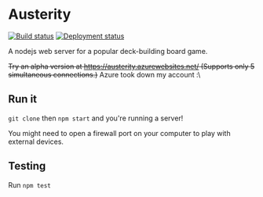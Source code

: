 # Austerity

[![Build status](https://dev.azure.com/darthwalsh/austerity/_apis/build/status/austerity-npm)](https://dev.azure.com/darthwalsh/austerity/_build/latest?definitionId=4)
[![Deployment status](https://vsrm.dev.azure.com/darthwalsh/_apis/public/Release/badge/3f7b9cb9-a9ce-4a58-ba31-e808d7667cc4/1/1)](https://dev.azure.com/darthwalsh/austerity/_release?definitionId=1)

A nodejs web server for a popular deck-building board game.

~~Try an alpha version at https://austerity.azurewebsites.net/ (Supports only 5 simultaneous connections.)~~ Azure took down my account :\\

## Run it

`git clone` then `npm start` and you're running a server!

You might need to open a firewall port on your computer to play with external devices.

## Testing

Run `npm test`
